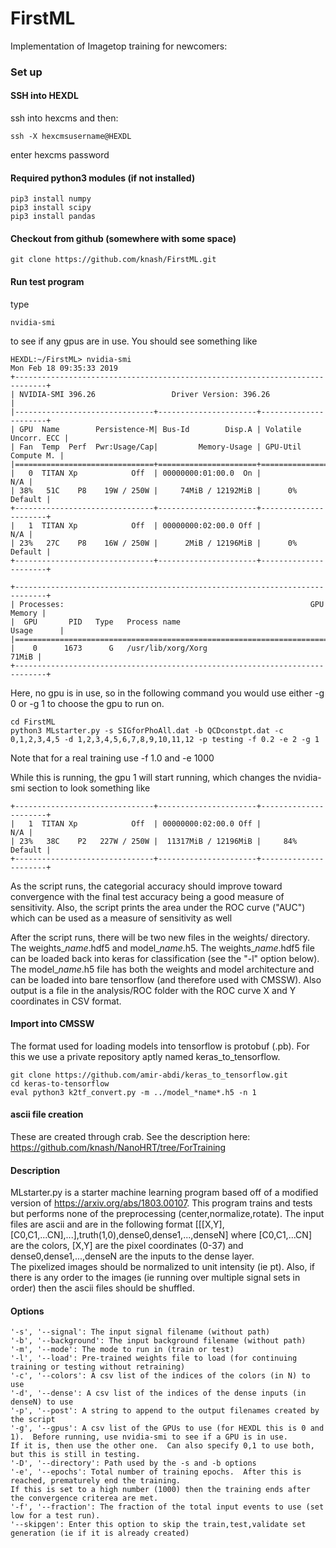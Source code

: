 # FirstML
Implementation of Imagetop training for newcomers:

### Set up
#### SSH into HEXDL
ssh into hexcms and then:
```
ssh -X hexcmsusername@HEXDL
```
enter hexcms password

#### Required python3 modules (if not installed)
```
pip3 install numpy
pip3 install scipy
pip3 install pandas
```

#### Checkout from github (somewhere with some space)
```
git clone https://github.com/knash/FirstML.git
```

#### Run test program
type
```
nvidia-smi
```
to see if any gpus are in use.  You should see something like
```
HEXDL:~/FirstML> nvidia-smi
Mon Feb 18 09:35:33 2019       
+-----------------------------------------------------------------------------+
| NVIDIA-SMI 396.26                 Driver Version: 396.26                    |
|-------------------------------+----------------------+----------------------+
| GPU  Name        Persistence-M| Bus-Id        Disp.A | Volatile Uncorr. ECC |
| Fan  Temp  Perf  Pwr:Usage/Cap|         Memory-Usage | GPU-Util  Compute M. |
|===============================+======================+======================|
|   0  TITAN Xp            Off  | 00000000:01:00.0  On |                  N/A |
| 38%   51C    P8    19W / 250W |     74MiB / 12192MiB |      0%      Default |
+-------------------------------+----------------------+----------------------+
|   1  TITAN Xp            Off  | 00000000:02:00.0 Off |                  N/A |
| 23%   27C    P8    16W / 250W |      2MiB / 12196MiB |      0%      Default |
+-------------------------------+----------------------+----------------------+

+-----------------------------------------------------------------------------+
| Processes:                                                       GPU Memory |
|  GPU       PID   Type   Process name                             Usage      |
|=============================================================================|
|    0      1673      G   /usr/lib/xorg/Xorg                            71MiB |
+-----------------------------------------------------------------------------+
```
Here, no gpu is in use, so in the following command you would use either -g 0 or -g 1 to choose the gpu to run on.

```
cd FirstML
python3 MLstarter.py -s SIGforPhoAll.dat -b QCDconstpt.dat -c 0,1,2,3,4,5 -d 1,2,3,4,5,6,7,8,9,10,11,12 -p testing -f 0.2 -e 2 -g 1
```
Note that for a real training use -f 1.0 and -e 1000

While this is running, the gpu 1 will start running, which changes the nvidia-smi section to look something like

```
+-------------------------------+----------------------+----------------------+
|   1  TITAN Xp            Off  | 00000000:02:00.0 Off |                  N/A |
| 23%   38C    P2   227W / 250W |  11317MiB / 12196MiB |     84%      Default |
+-------------------------------+----------------------+----------------------+
```

As the script runs, the categorial accuracy should improve toward convergence with the final
test accuracy being a good measure of sensitivity.  Also, the script prints the area under the ROC curve ("AUC") which can be used as a
measure of sensitivity as well

After the script runs, there will be two new files in the weights/ directory. The weights_*name*.hdf5 and model_*name*.h5.
The weights_*name*.hdf5 file can be loaded back into keras for classification (see the "-l" option below).  The model_*name*.h5 file
has both the weights and model architecture and can be loaded into bare tensorflow (and therefore used with CMSSW).
Also output is a file in the analysis/ROC folder with the ROC curve X and Y coordinates in CSV format.

#### Import into CMSSW
The format used for loading models into tensorflow is protobuf (.pb).  For this we use a private repository aptly named keras_to_tensorflow.
```
git clone https://github.com/amir-abdi/keras_to_tensorflow.git
cd keras-to-tensorflow
eval python3 k2tf_convert.py -m ../model_*name*.h5 -n 1
```

#### ascii file creation
These are created through crab.  See the description here:
https://github.com/knash/NanoHRT/tree/ForTraining


#### Description
MLstarter.py is a starter machine learning program based off of a modified version of https://arxiv.org/abs/1803.00107.
This program trains and tests but performs none of the preprocessing (center,normalize,rotate).
The input files are ascii and are in the following format [[[X,Y],[C0,C1,...CN],...],truth(1,0),dense0,dense1,...,denseN] where [C0,C1,...CN] are the colors, [X,Y] are the pixel coordinates (0-37) and dense0,dense1,...,denseN are the inputs to the dense layer.  
The pixelized images should be normalized to unit intensity (ie pt).  Also, if there is any order to the images (ie running over multiple signal sets in order) then the ascii files should be shuffled.

#### Options
```
'-s', '--signal': The input signal filename (without path)
'-b', '--background': The input background filename (without path)
'-m', '--mode': The mode to run in (train or test)
'-l', '--load': Pre-trained weights file to load (for continuing training or testing without retraining)
'-c', '--colors': A csv list of the indices of the colors (in N) to use
'-d', '--dense': A csv list of the indices of the dense inputs (in denseN) to use
'-p', '--post': A string to append to the output filenames created by the script
'-g', '--gpus': A csv list of the GPUs to use (for HEXDL this is 0 and 1).  Before running, use nvidia-smi to see if a GPU is in use.
If it is, then use the other one.  Can also specify 0,1 to use both, but this is still in testing.
'-D', '--directory': Path used by the -s and -b options
'-e', '--epochs': Total number of training epochs.  After this is reached, prematurely end the training.
If this is set to a high number (1000) then the training ends after the convergence criterea are met.
'-f', '--fraction': The fraction of the total input events to use (set low for a test run).
'--skipgen': Enter this option to skip the train,test,validate set generation (ie if it is already created)
```
